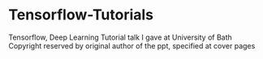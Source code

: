 # Tensorflow-Tutorials
Tensorflow, Deep Learning Tutorial talk I gave at University of Bath
Copyright reserved by original author of the ppt, specified at cover pages
